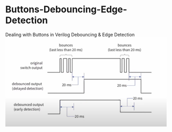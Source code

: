 # Buttons-Debouncing-Edge-Detection

Dealing with Buttons in Verilog Debouncing &amp; Edge Detection
![alt text](image.png)